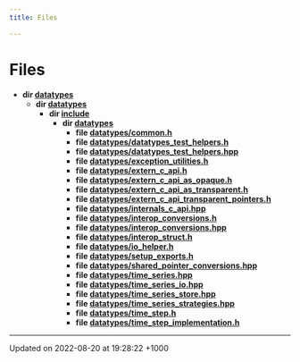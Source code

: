 ```yaml
---
title: Files

---
```


# Files




* **dir [datatypes](/uchronia-ts-doc/cpp/Files/dir_3916de72b8b95e910c6a3b58752f61a8/#dir-datatypes)** 
    * **dir [datatypes](/uchronia-ts-doc/cpp/Files/dir_1b70f9f628d353f28779bff85cfc8047/#dir-datatypes)** 
        * **dir [include](/uchronia-ts-doc/cpp/Files/dir_0c0283090ae1ae91fb4631a97d59a09f/#dir-include)** 
            * **dir [datatypes](/uchronia-ts-doc/cpp/Files/dir_18b6d35ebdb182d50a05341eac4c9c15/#dir-datatypes)** 
                * **file [datatypes/common.h](/uchronia-ts-doc/cpp/Files/common_8h/#file-common.h)** 
                * **file [datatypes/datatypes_test_helpers.h](/uchronia-ts-doc/cpp/Files/datatypes__test__helpers_8h/#file-datatypes-test-helpers.h)** 
                * **file [datatypes/datatypes_test_helpers.hpp](/uchronia-ts-doc/cpp/Files/datatypes__test__helpers_8hpp/#file-datatypes-test-helpers.hpp)** 
                * **file [datatypes/exception_utilities.h](/uchronia-ts-doc/cpp/Files/exception__utilities_8h/#file-exception-utilities.h)** 
                * **file [datatypes/extern_c_api.h](/uchronia-ts-doc/cpp/Files/extern__c__api_8h/#file-extern-c-api.h)** 
                * **file [datatypes/extern_c_api_as_opaque.h](/uchronia-ts-doc/cpp/Files/extern__c__api__as__opaque_8h/#file-extern-c-api-as-opaque.h)** 
                * **file [datatypes/extern_c_api_as_transparent.h](/uchronia-ts-doc/cpp/Files/extern__c__api__as__transparent_8h/#file-extern-c-api-as-transparent.h)** 
                * **file [datatypes/extern_c_api_transparent_pointers.h](/uchronia-ts-doc/cpp/Files/extern__c__api__transparent__pointers_8h/#file-extern-c-api-transparent-pointers.h)** 
                * **file [datatypes/internals_c_api.hpp](/uchronia-ts-doc/cpp/Files/internals__c__api_8hpp/#file-internals-c-api.hpp)** 
                * **file [datatypes/interop_conversions.h](/uchronia-ts-doc/cpp/Files/interop__conversions_8h/#file-interop-conversions.h)** 
                * **file [datatypes/interop_conversions.hpp](/uchronia-ts-doc/cpp/Files/interop__conversions_8hpp/#file-interop-conversions.hpp)** 
                * **file [datatypes/interop_struct.h](/uchronia-ts-doc/cpp/Files/interop__struct_8h/#file-interop-struct.h)** 
                * **file [datatypes/io_helper.h](/uchronia-ts-doc/cpp/Files/io__helper_8h/#file-io-helper.h)** 
                * **file [datatypes/setup_exports.h](/uchronia-ts-doc/cpp/Files/setup__exports_8h/#file-setup-exports.h)** 
                * **file [datatypes/shared_pointer_conversions.hpp](/uchronia-ts-doc/cpp/Files/shared__pointer__conversions_8hpp/#file-shared-pointer-conversions.hpp)** 
                * **file [datatypes/time_series.hpp](/uchronia-ts-doc/cpp/Files/time__series_8hpp/#file-time-series.hpp)** 
                * **file [datatypes/time_series_io.hpp](/uchronia-ts-doc/cpp/Files/time__series__io_8hpp/#file-time-series-io.hpp)** 
                * **file [datatypes/time_series_store.hpp](/uchronia-ts-doc/cpp/Files/time__series__store_8hpp/#file-time-series-store.hpp)** 
                * **file [datatypes/time_series_strategies.hpp](/uchronia-ts-doc/cpp/Files/time__series__strategies_8hpp/#file-time-series-strategies.hpp)** 
                * **file [datatypes/time_step.h](/uchronia-ts-doc/cpp/Files/time__step_8h/#file-time-step.h)** 
                * **file [datatypes/time_step_implementation.h](/uchronia-ts-doc/cpp/Files/time__step__implementation_8h/#file-time-step-implementation.h)** 



-------------------------------

Updated on 2022-08-20 at 19:28:22 +1000
